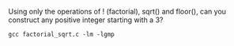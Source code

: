 
Using only the operations of ! (factorial), sqrt() and floor(), can you construct any positive integer starting with a 3?

```
gcc factorial_sqrt.c -lm -lgmp
```
